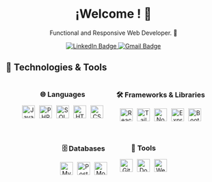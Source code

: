 <!-- Encabezado principal -->
<h1 align="center">¡Welcome ! 👋</h1>

<!-- Descripción breve -->
<p align="center">
 Functional and Responsive Web Developer. 🚀
</p>
<!-- Medios de Comunicación -->
<div align="center" id="badges">
  <a href="https://www.linkedin.com/in/facundo-aguilar-014265261/" target="_blank">
    <img src="https://img.shields.io/badge/LinkedIn-blue?style=for-the-badge&logo=linkedin&logoColor=white" alt="LinkedIn Badge"/>
  </a>
  <a href="mailto:facuam25@gmail.com">
    <img src="https://img.shields.io/badge/Gmail-D14836?style=for-the-badge&logo=gmail&logoColor=white" alt="Gmail Badge"/>
  </a>
</div>

<!--LENGUAJES-->
## 🚀 Technologies & Tools

<div align="center" style="display: flex; justify-content: center; gap: 30px; flex-wrap: wrap;">

  <!-- Languages Section -->
  <div style="text-align: center;">
    <h3>🌐 Languages</h3>
    <div style="display: flex; flex-wrap: wrap; gap: 10px; justify-content: center;">
      <img src="https://img.shields.io/badge/JavaScript-F7DF1E?style=for-the-badge&logo=javascript&logoColor=black" alt="JavaScript Badge" style="height: 30px;"/>
      <img src="https://img.shields.io/badge/PHP-777BB4?style=for-the-badge&logo=php&logoColor=white" alt="PHP Badge" style="height: 30px;"/>
      <img src="https://img.shields.io/badge/SQL-003B57?style=for-the-badge&logo=sqlite&logoColor=white" alt="SQL Badge" style="height: 30px;"/>
      <img src="https://img.shields.io/badge/HTML-E34F26?style=for-the-badge&logo=html5&logoColor=white" alt="HTML Badge" style="height: 30px;"/>
      <img src="https://img.shields.io/badge/CSS-1572B6?style=for-the-badge&logo=css3&logoColor=white" alt="CSS Badge" style="height: 30px;"/>
    </div>
  </div>

  <!-- Frameworks & Libraries Section -->
  <div style="text-align: center;">
    <h3>🛠️ Frameworks & Libraries</h3>
    <div style="display: flex; flex-wrap: wrap; gap: 10px; justify-content: center;">
      <img src="https://img.shields.io/badge/React-61DAFB?style=for-the-badge&logo=react&logoColor=black" alt="React Badge" style="height: 30px;"/>
      <img src="https://img.shields.io/badge/Tailwind_CSS-06B6D4?style=for-the-badge&logo=tailwind-css&logoColor=white" alt="Tailwind CSS Badge" style="height: 30px;"/>
      <img src="https://img.shields.io/badge/Node.js-339933?style=for-the-badge&logo=node.js&logoColor=white" alt="Node.js Badge" style="height: 30px;"/>
      <img src="https://img.shields.io/badge/Express.js-000000?style=for-the-badge&logo=express&logoColor=white" alt="Express Badge" style="height: 30px;"/>
      <img src="https://img.shields.io/badge/Bootstrap-563D7C?style=for-the-badge&logo=bootstrap&logoColor=white" alt="Bootstrap Badge" style="height: 30px;"/>
    </div>
  </div>

  <!-- Databases Section -->
  <div style="text-align: center;">
    <h3>🗄️ Databases</h3>
    <div style="display: flex; flex-wrap: wrap; gap: 10px; justify-content: center;">
      <img src="https://img.shields.io/badge/MySQL-4479A1?style=for-the-badge&logo=mysql&logoColor=white" alt="MySQL Badge" style="height: 30px;"/>
      <img src="https://img.shields.io/badge/PostgreSQL-4169E1?style=for-the-badge&logo=postgresql&logoColor=white" alt="PostgreSQL Badge" style="height: 30px;"/>
      <img src="https://img.shields.io/badge/MongoDB-47A248?style=for-the-badge&logo=mongodb&logoColor=white" alt="MongoDB Badge" style="height: 30px;"/>
    </div>
  </div>

  <!-- Tools Section -->
  <div style="text-align: center;">
    <h3>🧩 Tools</h3>
    <div style="display: flex; flex-wrap: wrap; gap: 10px; justify-content: center;">
      <img src="https://img.shields.io/badge/Git-F05032?style=for-the-badge&logo=git&logoColor=white" alt="Git Badge" style="height: 30px;"/>
      <img src="https://img.shields.io/badge/Docker-2496ED?style=for-the-badge&logo=docker&logoColor=white" alt="Docker Badge" style="height: 30px;"/>
      <img src="https://img.shields.io/badge/Webpack-8DD6F9?style=for-the-badge&logo=webpack&logoColor=black" alt="Webpack Badge" style="height: 30px;"/>
    </div>
  </div>

</div>


